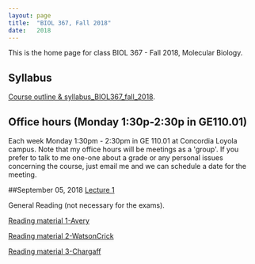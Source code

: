 ```yaml
---
layout: page
title:  "BIOL 367, Fall 2018"
date:   2018
---
```

This is the home page for class BIOL 367 - Fall 2018, Molecular Biology.

## Syllabus
[Course outline & syllabus_BIOL367_fall_2018](https://github.com/kachroolab/kachroolab/files/2336812/BIOL.367.Molecular.Biology.course.outline_fall.2018_August2018.pdf). 

## Office hours (Monday 1:30p-2:30p in GE110.01)
Each week Monday 1:30pm - 2:30pm in GE 110.01 at Concordia Loyola campus. Note that my office hours will be meetings as a 'group'. If you prefer to talk to me one-one about a grade or any personal issues concerning the course, just email me and we can schedule a date for the meeting.

##September 05, 2018
[Lecture 1](https://github.com/kachroolab/kachroolab/files/2353069/Lecture.01_Fall.pdf)

General Reading (not necessary for the exams).

[Reading material 1-Avery](https://github.com/kachroolab/kachroolab/files/1612069/Avery.1944.pdf)

[Reading material 2-WatsonCrick](https://github.com/kachroolab/kachroolab/files/1612072/WatsonCrick.1953.pdf)

[Reading material 3-Chargaff](https://github.com/kachroolab/kachroolab/files/1612189/Chargaff.1950.pdf)
